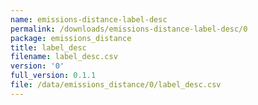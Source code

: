 ```yaml
---
name: emissions-distance-label-desc
permalink: /downloads/emissions-distance-label-desc/0
package: emissions_distance
title: label_desc
filename: label_desc.csv
version: '0'
full_version: 0.1.1
file: /data/emissions_distance/0/label_desc.csv
---
```

